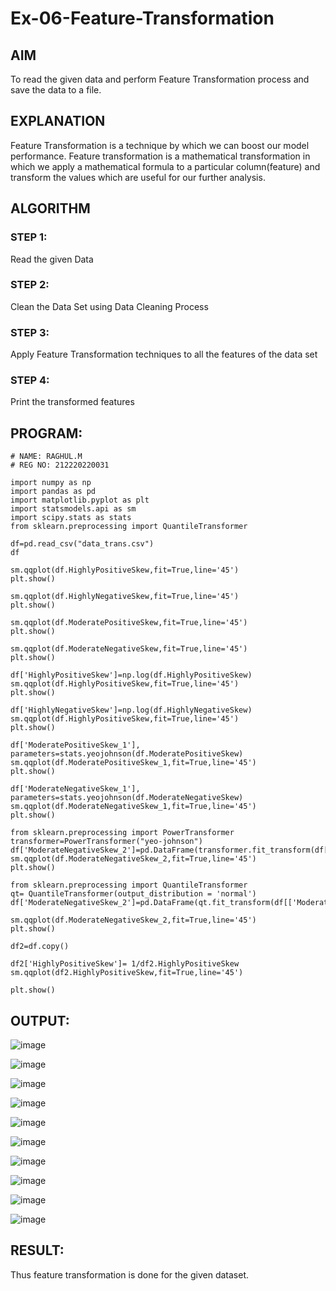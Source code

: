 # Ex-06-Feature-Transformation

## AIM

To read the given data and perform Feature Transformation process and save the data to a file.

## EXPLANATION

Feature Transformation is a technique by which we can boost our model performance. Feature transformation is a mathematical transformation in which we apply a mathematical formula to a particular column(feature) and transform the values which are useful for our further analysis.

## ALGORITHM

### STEP 1:
Read the given Data

### STEP 2:
Clean the Data Set using Data Cleaning Process

### STEP 3:
Apply Feature Transformation techniques to all the features of the data set

### STEP 4:
Print the transformed features

## PROGRAM:

```
# NAME: RAGHUL.M
# REG NO: 212220220031

import numpy as np
import pandas as pd
import matplotlib.pyplot as plt
import statsmodels.api as sm
import scipy.stats as stats
from sklearn.preprocessing import QuantileTransformer

df=pd.read_csv("data_trans.csv")
df

sm.qqplot(df.HighlyPositiveSkew,fit=True,line='45')
plt.show()

sm.qqplot(df.HighlyNegativeSkew,fit=True,line='45')
plt.show()

sm.qqplot(df.ModeratePositiveSkew,fit=True,line='45')
plt.show()

sm.qqplot(df.ModerateNegativeSkew,fit=True,line='45')
plt.show()

df['HighlyPositiveSkew']=np.log(df.HighlyPositiveSkew)
sm.qqplot(df.HighlyPositiveSkew,fit=True,line='45')
plt.show()

df['HighlyNegativeSkew']=np.log(df.HighlyNegativeSkew)
sm.qqplot(df.HighlyPositiveSkew,fit=True,line='45')
plt.show()

df['ModeratePositiveSkew_1'], parameters=stats.yeojohnson(df.ModeratePositiveSkew)
sm.qqplot(df.ModeratePositiveSkew_1,fit=True,line='45')
plt.show()

df['ModerateNegativeSkew_1'], parameters=stats.yeojohnson(df.ModerateNegativeSkew)
sm.qqplot(df.ModerateNegativeSkew_1,fit=True,line='45')
plt.show()

from sklearn.preprocessing import PowerTransformer
transformer=PowerTransformer("yeo-johnson")
df['ModerateNegativeSkew_2']=pd.DataFrame(transformer.fit_transform(df[['ModerateNegativeSkew']]))
sm.qqplot(df.ModerateNegativeSkew_2,fit=True,line='45')
plt.show()

from sklearn.preprocessing import QuantileTransformer
qt= QuantileTransformer(output_distribution = 'normal')
df['ModerateNegativeSkew_2']=pd.DataFrame(qt.fit_transform(df[['ModerateNegativeSkew']]))

sm.qqplot(df.ModerateNegativeSkew_2,fit=True,line='45')
plt.show()

df2=df.copy()

df2['HighlyPositiveSkew']= 1/df2.HighlyPositiveSkew
sm.qqplot(df2.HighlyPositiveSkew,fit=True,line='45')

plt.show()
```

## OUTPUT:
![image](https://user-images.githubusercontent.com/94154683/197689770-3a3eaeb0-893e-44c8-8f68-44e32a2649b0.png)

![image](https://user-images.githubusercontent.com/94154683/197689814-3694160d-908f-4231-a0db-650ff010af04.png)

![image](https://user-images.githubusercontent.com/94154683/197689850-6e468f71-c5b0-47b8-ac0d-b867332e873f.png)

![image](https://user-images.githubusercontent.com/94154683/197689891-94aeffa0-8937-455c-871e-6c7ddfa8ff51.png)

![image](https://user-images.githubusercontent.com/94154683/197689932-daa0397d-917c-40e0-859b-62ce48cd7d8f.png)

![image](https://user-images.githubusercontent.com/94154683/197689974-df9a8993-a064-4a73-9564-0e9bb3b7d61e.png)

![image](https://user-images.githubusercontent.com/94154683/197690077-9970da20-7ff7-4b8b-bf25-0aa8478de4ea.png)

![image](https://user-images.githubusercontent.com/94154683/197690168-8e6c3d09-2046-4f34-b404-2f3a55de7781.png)

![image](https://user-images.githubusercontent.com/94154683/197690206-127a5a92-b62f-4456-9d54-61b3fc83e642.png)

![image](https://user-images.githubusercontent.com/94154683/197690242-c3a3e2e2-9150-45ba-a9c3-5fb35ad47407.png)


## RESULT:
Thus feature transformation is done for the given dataset.
